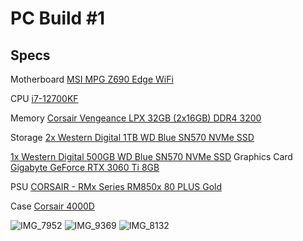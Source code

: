 # PC Build #1


## Specs



Motherboard
[MSI MPG Z690 Edge WiFi](https://www.amazon.com/gp/product/B09GLCGV9K/)

CPU
[i7-12700KF](https://www.amazon.com/gp/product/B09FXKHN7M/)

Memory
[Corsair Vengeance LPX 32GB (2x16GB) DDR4 3200](https://www.amazon.com/gp/product/B07RW6Z692/)

Storage
[2x Western Digital 1TB WD Blue SN570 NVMe SSD](https://www.amazon.com/gp/product/B09HKDQ1RN)

[1x Western Digital 500GB WD Blue SN570 NVMe SSD](https://www.amazon.com/gp/product/B09HKG6SDF)
Graphics Card
[Gigabyte GeForce RTX 3060 Ti 8GB](https://www.amazon.com/gp/product/B09BKBJ14W/)

PSU
[CORSAIR - RMx Series RM850x 80 PLUS Gold](https://www.bestbuy.com/site/corsair-rmx-series-rm850x-80-plus-gold-fully-modular-atx-power-supply-black/6459244.p?skuId=6459244)

Case
[Corsair 4000D](https://www.amazon.com/gp/product/B08C7BGV3D/)

![IMG_7952](https://github.com/defiasmessenger/PC_Build1/assets/125808143/f930a141-4f27-4467-b77e-db46a34a103f)
![IMG_9369](https://github.com/defiasmessenger/PC_Build1/assets/125808143/6c1547d1-8c71-4d0a-8c82-f57b3b511f5f)
![IMG_8132](https://github.com/defiasmessenger/PC_Build1/assets/125808143/3b95e0c4-fdb9-44e8-946a-8c5d6a4e1bc6)
